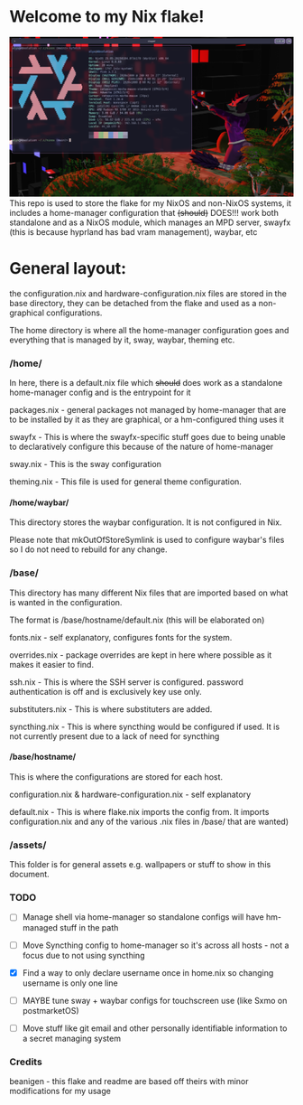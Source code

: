 # Welcome to my Nix flake!
![](/assets/desktop.png)
This repo is used to store the flake for my NixOS and non-NixOS systems, it includes a home-manager configuration that ~~(should)~~ DOES!!! work both standalone and as a NixOS module, which manages an MPD server, swayfx (this is because hyprland has bad vram management), waybar, etc

# General layout:
the configuration.nix and hardware-configuration.nix files are stored in the base directory, they can be detached from the flake and used as a non-graphical configurations.

The home directory is where all the home-manager configuration goes and everything that is managed by it, sway, waybar, theming etc.

### /home/
In here, there is a default.nix file which ~~should~~ does work as a standalone home-manager config and is the entrypoint for it

packages.nix - general packages not managed by home-manager that are to be installed by it as they are graphical, or a hm-configured thing uses it

swayfx - This is where the swayfx-specific stuff goes due to being unable to declaratively configure this because of the nature of home-manager

sway.nix - This is the sway configuration

theming.nix - This file is used for general theme configuration.

#### /home/waybar/
This directory stores the waybar configuration. It is not configured in Nix.

Please note that mkOutOfStoreSymlink is used to configure waybar's files so I do not need to rebuild for any change.

### /base/
This directory has many different Nix files that are imported based on what is wanted in the configuration.

The format is /base/hostname/default.nix (this will be elaborated on)

fonts.nix - self explanatory, configures fonts for the system.

overrides.nix - package overrides are kept in here where possible as it makes it easier to find.

ssh.nix - This is where the SSH server is configured. password authentication is off and is exclusively key use only.

substituters.nix - This is where substituters are added.

syncthing.nix - This is where syncthing would be configured if used. It is not currently present due to a lack of need for syncthing

#### /base/hostname/
This is where the configurations are stored for each host.

configuration.nix & hardware-configuration.nix - self explanatory

default.nix - This is where flake.nix imports the config from. It imports configuration.nix and any of the various .nix files in /base/ that are wanted)

### /assets/
This folder is for general assets e.g. wallpapers or stuff to show in this document.

### TODO
- [ ] Manage shell via home-manager so standalone configs will have hm-managed stuff in the path
- [ ] Move Syncthing config to home-manager so it's across all hosts - not a focus due to not using syncthing
- [x] Find a way to only declare username once in home.nix so changing username is only one line
- [ ] MAYBE tune sway + waybar configs for touchscreen use (like Sxmo on postmarketOS)
- [ ] Move stuff like git email and other personally identifiable information to a secret managing system


### Credits
beanigen - this flake and readme are based off theirs with minor modifications for my usage

